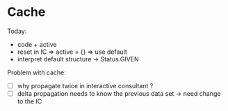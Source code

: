 # Cache

Today:
* code + active
* reset in IC ⇒ active = {} ⇒ use default
* interpret default structure → Status.GIVEN

Problem with cache:
- [ ] why propagate twice in interactive consultant ?
- [ ] delta propagation needs to know the previous data set → need change to the IC
